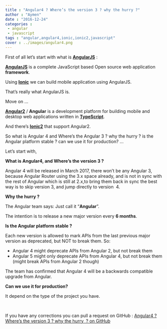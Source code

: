 ```yaml
---
title : "Angular4 ? Where’s the version 3 ? why the hurry ?"
author : "Aymen"
date : "2016-12-24"
categories : 
 - angular
 - javascript
tags : "angular,angular4,ionic,ionic2,javascript"
cover : ../images/angular4.png
---
```


First of all let’s start with what is [**AngularJS**](https://angularjs.org/) :

[**AngularJS**](https://angularjs.org/) is a complete JavaScript based Open source web application **framework**.

Using **[Ionic](https://ionicframework.com/)** we can build mobile application using AngularJS.

That’s really what AngularJS is.

Move on …

**[Angular2](https://angular.io/)** / **Angular** is a development platform for building mobile and desktop web applications written in [**TypeScript**](https://www.typescriptlang.org/).

And there’s [**Ionic2**](http://ionic.io/2) that support Angular2.

So what is Angular 4 and Where’s the Angular 3 ? why the hurry ? is the Angular platform stable ? can we use it for production? …

Let’s start with,

**What is Angular4, and Where’s the version 3 ?**

Angular 4 will be released in March 2017, there won’t be any Angular 3, because Angular Router using the 3.x space already, and is not in sync with the rest of Angular which is still at 2.x,to bring them back in sync the best way is to skip version 3, and jump directly to version  4.

**Why the hurry ?**

The Angular team says: Just call it “**Angular**”.

The intention is to release a new major version every **6 months**.

**Is the Angular platform stable ?**

Each new version is allowed to mark APIs from the last previous major version as deprecated, but NOT to break them. So:

- Angular 4 might deprecate APIs from Angular 2, but not break them
- Angular 5 might only deprecate APIs from Angular 4, but not break them (might break APIs from Angular 2 though)

The team has confirmed that Angular 4 will be a backwards compatible upgrade from Angular.

**Can we use it for production?**

It depend on the type of the project you have.

 

If you have any corrections you can pull a request on GitHub : [Angular4 ? Where’s the version 3 ? why the hurry  ? on GitHub](https://github.com/labidiaymen/aymen.co/blob/master/javascript/angular-4-wheres-the-version-3-why-the-hurry.md)
